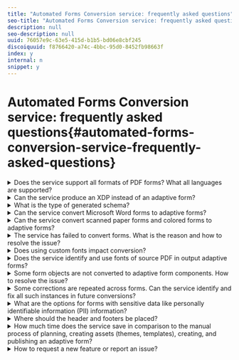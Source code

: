 ```yaml
---
title: "Automated Forms Conversion service: frequently asked questions"
seo-title: "Automated Forms Conversion service: frequently asked questions"
description: null
seo-description: null
uuid: 76057e9c-63e5-415d-b1b5-bd06e8cbf245
discoiquuid: f8766420-a74c-4bbc-95d0-8452fb98663f
index: y
internal: n
snippet: y
---
```


# Automated Forms Conversion service: frequently asked questions{#automated-forms-conversion-service-frequently-asked-questions}

<details> 
 <summary>Does the service support all formats of PDF forms? What all languages are supported?</summary> 
 <ul> 
  <li>The service can convert non-interactive PDF forms into adaptive forms. It has limited support for AcroForms and XFA-based PDF forms. The service does not support scanned forms.<br /> </li> 
  <li>The service converts only English-languag forms to adaptive forms. You can translate converted adaptive forms to another language using <a href="https://chl-author-preview.corp.adobe.com/content/help/en/experience-manager/6-4/forms/using/using-aem-translation-workflow-to-localize-adaptive-forms.html">AEM translation workflow</a>.</li> 
 </ul> 
 <p>We are regularly adding support for other source types. Keep the <a href="../../../forms/using/wip/aem-forms-automated-forms-conversion-service-beta.md">What’s supported</a> section on your watchlist for a regular update on newly added features and capabilities.</p> 
</details>

<details> 
 <summary>Can the service produce an XDP instead of an adaptive form? </summary> 
 <p>The service does not produce an XDP output for the time being. We are regularly adding features and to the service. Keep the <a href="../../../forms/using/wip/aem-forms-automated-forms-conversion-service-beta.md">What’s supported</a> section on your watchlist for a regular update on newly added features and capabilities.</p> 
</details>

<details> 
 <summary>What is the type of generated schema?</summary> 
 <p>The service generates JSON schema.</p> 
</details>

<details> 
 <summary>Can the service convert Microsoft Word forms to adaptive forms? </summary> 
 <p>No, the service does not convert Microsoft Word forms to adaptive forms. You can save a Microsoft Word forms as PDF and convert the PDF to an adaptive form.</p> 
</details>

<details> 
 <summary>Can the service convert scanned paper forms and colored forms to adaptive forms?</summary> 
 <p>The service can convert non-interactive PDF forms to adaptive forms. It has limited support for AcroForms and XFA-based PDF forms. Scanned forms and colored forms are not supported for the time being. We are regularly adding features and to the service. Keep the <a href="../../../forms/using/wip/aem-forms-automated-forms-conversion-service-beta.md">What’s supported</a> section on your watchlist for a regular update on newly added features and capabilities.</p> 
</details>

<details> 
 <summary>The service has failed to convert forms. What is the reason and how to resolve the issue?</summary> 
 <p>The most common reasons for the service to fail are:</p> 
 <ul> 
  <li>Secured PDF forms are provided for the conversion. Do not use password protected, Document Security protected, or any other protected PDF forms for conversion.</li> 
  <li>Internet connection is interrupted. Ensure that you are connected to the internet during the conversion.</li> 
  <li>Service URL is not provided or provided service URL is incorrect. Specify correct service URL in the cloud configuration.</li> 
 </ul> 
</details>

<details> 
 <summary>Does using custom fonts impact conversion?</summary> 
 <p>When a non-interactive PDF form is converted to an adaptive form, to improve the quality of conversion, the fonts are embedded in the PDF form. The support for embedding fonts is restricted to non-interactive PDF forms. To optimize the conversion of AcroForm and XFA-based PDF forms, fallback fonts are used.</p> 
 <p>Only forms available in the custom fonts directory listed in the <strong><span class="uicontrol">Customer fonts directory</span></strong> field of the <strong><span class="uicontrol">CQ-DAM-Handler-Gibson Font Manager Service</span></strong> configuration are embedded in non-interactive PDF form.</p> 
 <p> </p> 
</details>

<details> 
 <summary>Does the service identify and use fonts of source PDF in output adaptive forms?</summary> 
 <p>Adaptive forms use <a href="../../../forms/using/themes.md">themes to style a form</a>. The service uses the fonts and font styles specified in the theme applied during the conversion. You can change fonts and font styles of the theme to provide a distinct look and feel to the fonts of an adaptive form.</p> 
</details>

<details> 
 <summary>Some form objects are not converted to adaptive form components. How to resolve the issue?</summary> 
 <p>Automated Forms Conversion service is trained on a large set of forms. However, there are some fields and styles in PDF forms which are easily visible to the human eye but difficult to understand for the service. The service can fail to identify such fields. You can use the <a href="../../../forms/using/wip/review-correct-ui-edited.md" target="_blank">Review and Correct</a> editor to help identify missing or incorrectly identified fields. For example, if a choice group is identified as a panel or a text box is not identified. You can use the Review and Correct editor make improvements and regenerate the adaptive form to get an output closer to the desired experience.</p> 
</details>

<details> 
 <summary>Some corrections are repeated across forms. Can the service identify and fix all such instances in future conversions? </summary> 
 <ul> 
  <li>You can share such patterns with Adobe and opt in to the program where you share your forms with Adobe to improve the accuracy of the service. Once you provide the permission, the service is trained on your forms and patterns. It helps improve the accuracy and fix patterns in future conversions.</li> 
  <li>You can also use meta-model to map the form objects to adaptive form component of your choice and pre-configure validations, rules, data patterns, help text, and accessibility properties for the components. All the specified properties are applied during the conversion. For example, one set of your forms provide combo box to select a hospital and other set provides radio buttons to select a hospital. You can use meta-model to decide, after the conversion, all hospital fields are represented as drop-down list component in the adaptive form.</li> 
 </ul> 
</details>

<details> 
 <summary>What are the options for forms with sensitive data like personally identifiable information (PII) information?</summary> 
 <p>The service supports only blank or unfilled forms. Do not upload filled forms or forms with personally identifiable information (PII) .<br /> </p> 
</details>

<details> 
 <summary>Where should the header and footers be placed?</summary> 
 <p>Place header and footer in adaptive forms template. If your form has header and footer, the service detects and replaces these header and footer during the conversion with header and footer available in adaptive form template. If any extra header or footer is included in the adaptive form, you can use the <a href="../../../forms/using/wip/review-correct-ui-edited.md">Review and Correct</a> editor to fix or remove such header or footer.</p> 
</details>

<details> 
 <summary>How much time does the service save in comparison to the manual process of planning, creating assets (themes, templates), creating, and publishing an adaptive form? </summary> 
 <p>The amount of time depends on the size, complexity, and various other factors. In general, in comparison to the manual process of planning, creating assets (themes, templates), and creating an adaptive form, the conversion service has forms ready for deployment in a production environment in almost half time. The service saves approximately 50% of your time in comparison to manual process. </p> 
</details>

<details> 
 <summary>How to request a new feature or report an issue?</summary> 
 <p>Contact Adobe Support to request a feature or to report a bug.</p> 
 <p>During the beta phase, Adobe support can log a JIRA issue on with the following details to report an issue:</p> 
 <table border="1" cellpadding="1" cellspacing="0" width="100%"> 
  <tbody> 
   <tr> 
    <td>JIRA field</td> 
    <td>Options and Description</td> 
   </tr> 
   <tr> 
    <td>Project</td> 
    <td> 
     <ul> 
      <li>CQ: Use the CQ<strong> </strong>project to report bug or improvements in the conversion service.</li> 
      <li>CQDOC: Use the CQDOC<strong> </strong>project to report bug or improvements in the documentation.</li> 
     </ul> </td> 
   </tr> 
   <tr> 
    <td>Issue Type</td> 
    <td> 
     <ul> 
      <li>Bug: Use the Bug issue type when the behavior is not as expected or documented instructions are incorrect.</li> 
      <li>Improvement: Use the Improvement issue type when a key aspect of the feature is missing and should be provided or documented instructions are insufficient to understand or use the feature. </li> 
     </ul> </td> 
   </tr> 
   <tr> 
    <td>Component<br /> </td> 
    <td>Forms - Sensei</td> 
   </tr> 
   <tr> 
    <td>FixVersion<br /> </td> 
    <td>AFF 1.0.0 L&amp;lt;xx&amp;gt;, where &amp;lt;xx&amp;gt; is the version number of the <a href="https://wiki.corp.adobe.com/pages/viewpage.action?spaceKey=lc&amp;title=Automated+Forms+Conversion+Service+Beta+-+Latest+Builds">release</a>. </td> 
   </tr> 
   <tr> 
    <td>Label<br /> </td> 
    <td>Flamingo-BETA</td> 
   </tr> 
   <tr> 
    <td>Description</td> 
    <td>Provide the following information in the description field:<br /> 
     <ul> 
      <li>Problem statement</li> 
      <li>Steps to reproduce the issue<br /> </li> 
      <li>Actual result of the conversion<br /> </li> 
      <li>Expected result of the conversion<br /> </li> 
      <li>Attach collaterals or provide links to download</li> 
     </ul> </td> 
   </tr> 
  </tbody> 
 </table> 
</details>

